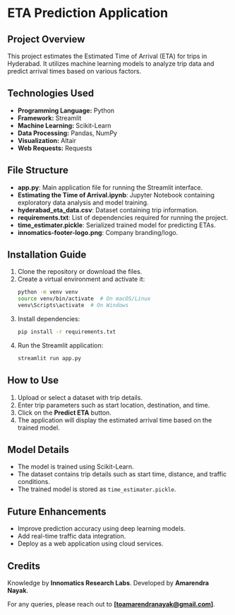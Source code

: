 # ETA Prediction Application

## Project Overview
This project estimates the Estimated Time of Arrival (ETA) for trips in Hyderabad. It utilizes machine learning models to analyze trip data and predict arrival times based on various factors.

## Technologies Used
- **Programming Language:** Python
- **Framework:** Streamlit
- **Machine Learning:** Scikit-Learn
- **Data Processing:** Pandas, NumPy
- **Visualization:** Altair
- **Web Requests:** Requests

## File Structure
- **app.py**: Main application file for running the Streamlit interface.
- **Estimating the Time of Arrival.ipynb**: Jupyter Notebook containing exploratory data analysis and model training.
- **hyderabad_eta_data.csv**: Dataset containing trip information.
- **requirements.txt**: List of dependencies required for running the project.
- **time_estimater.pickle**: Serialized trained model for predicting ETAs.
- **innomatics-footer-logo.png**: Company branding/logo.

## Installation Guide
1. Clone the repository or download the files.
2. Create a virtual environment and activate it:
   ```bash
   python -m venv venv
   source venv/bin/activate  # On macOS/Linux
   venv\Scripts\activate  # On Windows
   ```
3. Install dependencies:
   ```bash
   pip install -r requirements.txt
   ```
4. Run the Streamlit application:
   ```bash
   streamlit run app.py
   ```

## How to Use
1. Upload or select a dataset with trip details.
2. Enter trip parameters such as start location, destination, and time.
3. Click on the **Predict ETA** button.
4. The application will display the estimated arrival time based on the trained model.

## Model Details
- The model is trained using Scikit-Learn.
- The dataset contains trip details such as start time, distance, and traffic conditions.
- The trained model is stored as `time_estimater.pickle`.

## Future Enhancements
- Improve prediction accuracy using deep learning models.
- Add real-time traffic data integration.
- Deploy as a web application using cloud services.

## Credits
Knowledge by **Innomatics Research Labs**.
Developed by **Amarendra Nayak**.

For any queries, please reach out to **[toamarendranayak@gmail.com]**.

